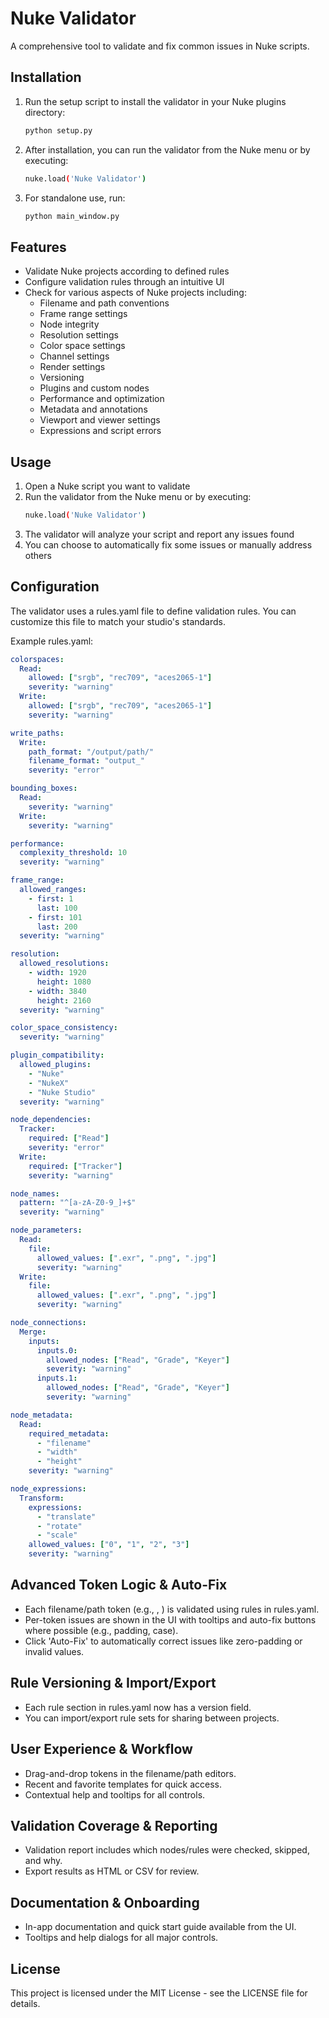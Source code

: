# Nuke Validator

A comprehensive tool to validate and fix common issues in Nuke scripts.

## Installation

1. Run the setup script to install the validator in your Nuke plugins directory:
    ```bash
    python setup.py
    ```

2. After installation, you can run the validator from the Nuke menu or by executing:
    ```bash
    nuke.load('Nuke Validator')
    ```

3. For standalone use, run:
    ```bash
    python main_window.py
    ```

## Features

- Validate Nuke projects according to defined rules
- Configure validation rules through an intuitive UI
- Check for various aspects of Nuke projects including:
  - Filename and path conventions
  - Frame range settings
  - Node integrity
  - Resolution settings
  - Color space settings
  - Channel settings
  - Render settings
  - Versioning
  - Plugins and custom nodes
  - Performance and optimization
  - Metadata and annotations
  - Viewport and viewer settings
  - Expressions and script errors

## Usage

1. Open a Nuke script you want to validate
2. Run the validator from the Nuke menu or by executing:
    ```bash
    nuke.load('Nuke Validator')
    ```
3. The validator will analyze your script and report any issues found
4. You can choose to automatically fix some issues or manually address others

## Configuration

The validator uses a rules.yaml file to define validation rules. You can customize this file to match your studio's standards.

Example rules.yaml:
```yaml
colorspaces:
  Read:
    allowed: ["srgb", "rec709", "aces2065-1"]
    severity: "warning"
  Write:
    allowed: ["srgb", "rec709", "aces2065-1"]
    severity: "warning"

write_paths:
  Write:
    path_format: "/output/path/"
    filename_format: "output_"
    severity: "error"

bounding_boxes:
  Read:
    severity: "warning"
  Write:
    severity: "warning"

performance:
  complexity_threshold: 10
  severity: "warning"

frame_range:
  allowed_ranges:
    - first: 1
      last: 100
    - first: 101
      last: 200
  severity: "warning"

resolution:
  allowed_resolutions:
    - width: 1920
      height: 1080
    - width: 3840
      height: 2160
  severity: "warning"

color_space_consistency:
  severity: "warning"

plugin_compatibility:
  allowed_plugins:
    - "Nuke"
    - "NukeX"
    - "Nuke Studio"
  severity: "warning"

node_dependencies:
  Tracker:
    required: ["Read"]
    severity: "error"
  Write:
    required: ["Tracker"]
    severity: "warning"

node_names:
  pattern: "^[a-zA-Z0-9_]+$"
  severity: "warning"

node_parameters:
  Read:
    file:
      allowed_values: [".exr", ".png", ".jpg"]
      severity: "warning"
  Write:
    file:
      allowed_values: [".exr", ".png", ".jpg"]
      severity: "warning"

node_connections:
  Merge:
    inputs:
      inputs.0:
        allowed_nodes: ["Read", "Grade", "Keyer"]
        severity: "warning"
      inputs.1:
        allowed_nodes: ["Read", "Grade", "Keyer"]
        severity: "warning"

node_metadata:
  Read:
    required_metadata:
      - "filename"
      - "width"
      - "height"
    severity: "warning"

node_expressions:
  Transform:
    expressions:
      - "translate"
      - "rotate"
      - "scale"
    allowed_values: ["0", "1", "2", "3"]
    severity: "warning"
```

## Advanced Token Logic & Auto-Fix

- Each filename/path token (e.g., <shotNumber>, <version>) is validated using rules in rules.yaml.
- Per-token issues are shown in the UI with tooltips and auto-fix buttons where possible (e.g., padding, case).
- Click 'Auto-Fix' to automatically correct issues like zero-padding or invalid values.

## Rule Versioning & Import/Export

- Each rule section in rules.yaml now has a version field.
- You can import/export rule sets for sharing between projects.

## User Experience & Workflow

- Drag-and-drop tokens in the filename/path editors.
- Recent and favorite templates for quick access.
- Contextual help and tooltips for all controls.

## Validation Coverage & Reporting

- Validation report includes which nodes/rules were checked, skipped, and why.
- Export results as HTML or CSV for review.

## Documentation & Onboarding

- In-app documentation and quick start guide available from the UI.
- Tooltips and help dialogs for all major controls.

## License

This project is licensed under the MIT License - see the LICENSE file for details.